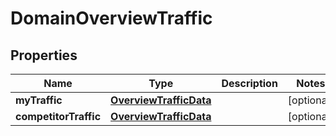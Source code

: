 # DomainOverviewTraffic

## Properties
Name | Type | Description | Notes
------------ | ------------- | ------------- | -------------
**myTraffic** | [**OverviewTrafficData**](OverviewTrafficData.md) |  |  [optional]
**competitorTraffic** | [**OverviewTrafficData**](OverviewTrafficData.md) |  |  [optional]
